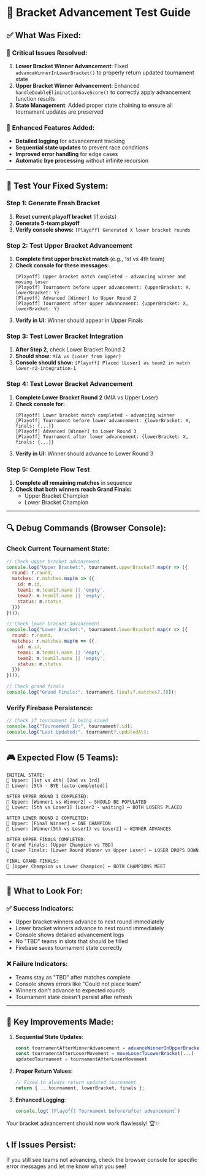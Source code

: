 # 🧪 Bracket Advancement Test Guide

## ✅ **What Was Fixed:**

### 🔧 **Critical Issues Resolved:**

1. **Lower Bracket Winner Advancement**: Fixed `advanceWinnerInLowerBracket()` to properly return updated tournament state
2. **Upper Bracket Winner Advancement**: Enhanced `handleDoubleEliminationSaveScore()` to correctly apply advancement function results
3. **State Management**: Added proper state chaining to ensure all tournament updates are preserved

### 🚀 **Enhanced Features Added:**

- **Detailed logging** for advancement tracking
- **Sequential state updates** to prevent race conditions
- **Improved error handling** for edge cases
- **Automatic bye processing** without infinite recursion

---

## 🎯 **Test Your Fixed System:**

### **Step 1: Generate Fresh Bracket**
1. **Reset current playoff bracket** (if exists)
2. **Generate 5-team playoff** 
3. **Verify console shows:** `[Playoff] Generated X lower bracket rounds`

### **Step 2: Test Upper Bracket Advancement**
1. **Complete first upper bracket match** (e.g., 1st vs 4th team)
2. **Check console for these messages:**
   ```
   [Playoff] Upper bracket match completed - advancing winner and moving loser
   [Playoff] Tournament before upper advancement: {upperBracket: X, lowerBracket: Y}
   [Playoff] Advanced [Winner] to Upper Round 2
   [Playoff] Tournament after upper advancement: {upperBracket: X, lowerBracket: Y}
   ```
3. **Verify in UI:** Winner should appear in Upper Finals

### **Step 3: Test Lower Bracket Integration**
1. **After Step 2**, check Lower Bracket Round 2
2. **Should show:** `MIA vs [Loser from Upper]`
3. **Console should show:** `[Playoff] Placed [Loser] as team2 in match lower-r2-integration-1`

### **Step 4: Test Lower Bracket Advancement**
1. **Complete Lower Bracket Round 2** (MIA vs Upper Loser)
2. **Check console for:**
   ```
   [Playoff] Lower bracket match completed - advancing winner
   [Playoff] Tournament before lower advancement: {lowerBracket: X, finals: {...}}
   [Playoff] Advanced [Winner] to Lower Round 3
   [Playoff] Tournament after lower advancement: {lowerBracket: X, finals: {...}}
   ```
3. **Verify in UI:** Winner should advance to Lower Round 3

### **Step 5: Complete Flow Test**
1. **Complete all remaining matches** in sequence
2. **Check that both winners reach Grand Finals:**
   - Upper Bracket Champion
   - Lower Bracket Champion

---

## 🔍 **Debug Commands (Browser Console):**

### **Check Current Tournament State:**
```javascript
// Check upper bracket advancement
console.log("Upper Bracket:", tournament.upperBracket?.map(r => ({
  round: r.round,
  matches: r.matches.map(m => ({
    id: m.id,
    team1: m.team1?.name || 'empty',
    team2: m.team2?.name || 'empty',
    status: m.status
  }))
})));

// Check lower bracket advancement
console.log("Lower Bracket:", tournament.lowerBracket?.map(r => ({
  round: r.round,
  matches: r.matches.map(m => ({
    id: m.id,
    team1: m.team1?.name || 'empty',
    team2: m.team2?.name || 'empty',
    status: m.status
  }))
})));

// Check grand finals
console.log("Grand Finals:", tournament.finals?.matches?.[0]);
```

### **Verify Firebase Persistence:**
```javascript
// Check if tournament is being saved
console.log("Tournament ID:", tournament?.id);
console.log("Last Updated:", tournament?.updatedAt);
```

---

## 🎮 **Expected Flow (5 Teams):**

```
INITIAL STATE:
🔼 Upper: [1st vs 4th] [2nd vs 3rd]
🔻 Lower: [5th - BYE (auto-completed)]

AFTER UPPER ROUND 1 COMPLETED:
🔼 Upper: [Winner1 vs Winner2] ← SHOULD BE POPULATED
🔻 Lower: [5th vs Loser1] [Loser2 - waiting] ← BOTH LOSERS PLACED

AFTER LOWER ROUND 2 COMPLETED:
🔼 Upper: [Final Winner] ← ONE CHAMPION
🔻 Lower: [Winner(5th vs Loser1) vs Loser2] ← WINNER ADVANCES

AFTER UPPER FINALS COMPLETED:
👑 Grand Finals: [Upper Champion vs TBD]
🔻 Lower Finals: [Lower Round Winner vs Upper Loser] ← LOSER DROPS DOWN

FINAL GRAND FINALS:
👑 [Upper Champion vs Lower Champion] ← BOTH CHAMPIONS MEET
```

---

## 🚨 **What to Look For:**

### ✅ **Success Indicators:**
- Upper bracket winners advance to next round immediately
- Lower bracket winners advance to next round immediately  
- Console shows detailed advancement logs
- No "TBD" teams in slots that should be filled
- Firebase saves tournament state correctly

### ❌ **Failure Indicators:**
- Teams stay as "TBD" after matches complete
- Console shows errors like "Could not place team"
- Winners don't advance to expected rounds
- Tournament state doesn't persist after refresh

---

## 🎯 **Key Improvements Made:**

1. **Sequential State Updates**: 
   ```typescript
   const tournamentAfterWinnerAdvancement = advanceWinnerInUpperBracket(...)
   const tournamentAfterLoserMovement = moveLoserToLowerBracket(...)
   updatedTournament = tournamentAfterLoserMovement
   ```

2. **Proper Return Values**: 
   ```typescript
   // Fixed to always return updated tournament
   return { ...tournament, lowerBracket, finals };
   ```

3. **Enhanced Logging**: 
   ```typescript
   console.log(`[Playoff] Tournament before/after advancement`)
   ```

Your bracket advancement should now work flawlessly! 🏆✨

## 📞 **If Issues Persist:**
If you still see teams not advancing, check the browser console for specific error messages and let me know what you see!